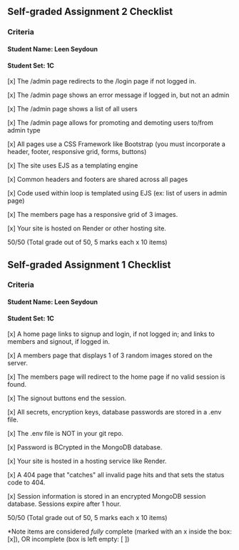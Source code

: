## Self-graded Assignment 2 Checklist

### Criteria

#### Student Name: Leen Seydoun
#### Student Set: 1C

[x]  The /admin page redirects to the /login page if not logged in.

[x]  The /admin page shows an error message if logged in, but not an admin

[x]  The /admin page shows a list of all users

[x]  The /admin page allows for promoting and demoting users to/from admin type

[x]  All pages use a CSS Framework like Bootstrap (you must incorporate a header, footer, responsive grid, forms, buttons)

[x]  The site uses EJS as a templating engine

[x]  Common headers and footers are shared across all pages

[x]  Code used within loop is templated using EJS (ex: list of users in admin page)

[x]  The members page has a responsive grid of 3 images.

[x]  Your site is hosted on Render or other hosting site.
 
50/50 (Total grade out of 50, 5 marks each x 10 items)

## Self-graded Assignment 1 Checklist

### Criteria

#### Student Name: Leen Seydoun
#### Student Set: 1C

[x]  A home page links to signup and login, if not logged in; and links to members and signout, if logged in.

[x]  A members page that displays 1 of 3 random images stored on the server.

[x]  The members page will redirect to the home page if no valid session is found.

[x]  The signout buttons end the session.

[x]  All secrets, encryption keys, database passwords are stored in a .env file.

[x]  The .env file is NOT in your git repo.

[x]  Password is BCrypted in the MongoDB database.

[x]  Your site is hosted in a hosting service like Render.

[x]  A 404 page that "catches" all invalid page hits and that sets the status code to 404.

[x]  Session information is stored in an encrypted MongoDB session database. Sessions expire after 1 hour.
 
50/50 (Total grade out of 50, 5 marks each x 10 items)

*Note items are considered *fully* complete (marked with an x inside the box: [x]), OR incomplete (box is left empty: [ ])